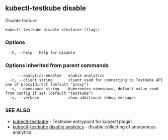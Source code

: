 ## kubectl-testkube disable

Disable feature

```
kubectl-testkube disable <feature> [flags]
```

### Options

```
  -h, --help   help for disable
```

### Options inherited from parent commands

```
      --analytics-enabled   enable analytics
  -c, --client string       client used for connecting to Testkube API one of proxy|direct (default "proxy")
  -s, --namespace string    Kubernetes namespace, default value read from config if set (default "testkube")
  -v, --verbose             show additional debug messages
```

### SEE ALSO

* [kubectl-testkube](kubectl-testkube.md)	 - Testkube entrypoint for kubectl plugin
* [kubectl-testkube disable analytics](kubectl-testkube_disable_analytics.md)	 - disable collecting of anonymous analytics

